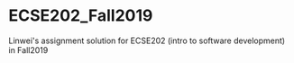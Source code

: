 # ECSE202_Fall2019
Linwei's assignment solution for ECSE202 (intro to software development) in Fall2019
